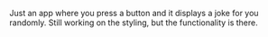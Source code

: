 Just an app where you press a button and it displays a joke for you randomly. Still working on the styling, but the functionality is there. 
